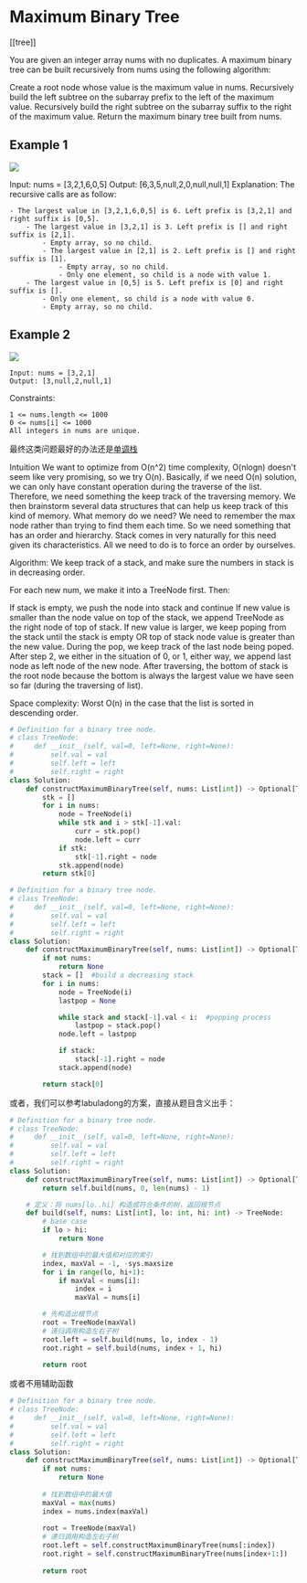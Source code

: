 # Maximum Binary Tree

[[tree]]

You are given an integer array nums with no duplicates. A maximum binary tree can be built recursively from nums using the following algorithm:

Create a root node whose value is the maximum value in nums.
Recursively build the left subtree on the subarray prefix to the left of the maximum value.
Recursively build the right subtree on the subarray suffix to the right of the maximum value.
Return the maximum binary tree built from nums.

## Example 1

![](https://assets.leetcode.com/uploads/2020/12/24/tree1.jpg)

Input: nums = [3,2,1,6,0,5]
Output: [6,3,5,null,2,0,null,null,1]
Explanation: The recursive calls are as follow:

```text
- The largest value in [3,2,1,6,0,5] is 6. Left prefix is [3,2,1] and right suffix is [0,5].
    - The largest value in [3,2,1] is 3. Left prefix is [] and right suffix is [2,1].
        - Empty array, so no child.
        - The largest value in [2,1] is 2. Left prefix is [] and right suffix is [1].
            - Empty array, so no child.
            - Only one element, so child is a node with value 1.
    - The largest value in [0,5] is 5. Left prefix is [0] and right suffix is [].
        - Only one element, so child is a node with value 0.
        - Empty array, so no child.
```

## Example 2

![](https://assets.leetcode.com/uploads/2020/12/24/tree2.jpg)

```text
Input: nums = [3,2,1]
Output: [3,null,2,null,1]
```

Constraints:

```text
1 <= nums.length <= 1000
0 <= nums[i] <= 1000
All integers in nums are unique.
```

最终这类问题最好的办法还是[单调栈](https://leetcode.com/problems/maximum-binary-tree/solutions/258364/python-o-n-solution-with-explanation/?orderBy=most_votes)

Intuition
We want to optimize from O(n^2) time complexity, O(nlogn) doesn't seem like very promising, so we try O(n). Basically, if we need O(n) solution, we can only have constant operation during the traverse of the list. Therefore, we need something the keep track of the traversing memory. We then brainstorm several data structures that can help us keep track of this kind of memory.
What memory do we need? We need to remember the max node rather than trying to find them each time. So we need something that has an order and hierarchy. Stack comes in very naturally for this need given its characteristics. All we need to do is to force an order by ourselves.

Algorithm:
We keep track of a stack, and make sure the numbers in stack is in decreasing order.

For each new num, we make it into a TreeNode first.
Then:

If stack is empty, we push the node into stack and continue
If new value is smaller than the node value on top of the stack, we append TreeNode as the right node of top of stack.
If new value is larger, we keep poping from the stack until the stack is empty OR top of stack node value is greater than the new value. During the pop, we keep track of the last node being poped.
After step 2, we either in the situation of 0, or 1, either way, we append last node as left node of the new node.
After traversing, the bottom of stack is the root node because the bottom is always the largest value we have seen so far (during the traversing of list).

Space complexity:
Worst O(n) in the case that the list is sorted in descending order.

```python
# Definition for a binary tree node.
# class TreeNode:
#     def __init__(self, val=0, left=None, right=None):
#         self.val = val
#         self.left = left
#         self.right = right
class Solution:
    def constructMaximumBinaryTree(self, nums: List[int]) -> Optional[TreeNode]:
        stk = []
        for i in nums:
            node = TreeNode(i)
            while stk and i > stk[-1].val:
                curr = stk.pop()
                node.left = curr
            if stk:
                stk[-1].right = node
            stk.append(node)
        return stk[0]
```

```python
# Definition for a binary tree node.
# class TreeNode:
#     def __init__(self, val=0, left=None, right=None):
#         self.val = val
#         self.left = left
#         self.right = right
class Solution:
    def constructMaximumBinaryTree(self, nums: List[int]) -> Optional[TreeNode]:
        if not nums:
            return None
        stack = []  #build a decreasing stack
        for i in nums:
            node = TreeNode(i)
            lastpop = None

            while stack and stack[-1].val < i:  #popping process
                lastpop = stack.pop()
            node.left = lastpop

            if stack:
                stack[-1].right = node
            stack.append(node)

        return stack[0]
```

或者，我们可以参考labuladong的方案，直接从题目含义出手：

```python
# Definition for a binary tree node.
# class TreeNode:
#     def __init__(self, val=0, left=None, right=None):
#         self.val = val
#         self.left = left
#         self.right = right
class Solution:
    def constructMaximumBinaryTree(self, nums: List[int]) -> Optional[TreeNode]:
        return self.build(nums, 0, len(nums) - 1)

    # 定义：将 nums[lo..hi] 构造成符合条件的树，返回根节点
    def build(self, nums: List[int], lo: int, hi: int) -> TreeNode:
        # base case
        if lo > hi:
            return None

        # 找到数组中的最大值和对应的索引
        index, maxVal = -1, -sys.maxsize
        for i in range(lo, hi+1):
            if maxVal < nums[i]:
                index = i
                maxVal = nums[i]

        # 先构造出根节点
        root = TreeNode(maxVal)
        # 递归调用构造左右子树
        root.left = self.build(nums, lo, index - 1)
        root.right = self.build(nums, index + 1, hi)
        
        return root
```

或者不用辅助函数

```python
# Definition for a binary tree node.
# class TreeNode:
#     def __init__(self, val=0, left=None, right=None):
#         self.val = val
#         self.left = left
#         self.right = right
class Solution:
    def constructMaximumBinaryTree(self, nums: List[int]) -> Optional[TreeNode]:
        if not nums:
            return None
        
        # 找到数组中的最大值
        maxVal = max(nums)
        index = nums.index(maxVal)
        
        root = TreeNode(maxVal)
        # 递归调用构造左右子树
        root.left = self.constructMaximumBinaryTree(nums[:index])
        root.right = self.constructMaximumBinaryTree(nums[index+1:])
        
        return root
```
